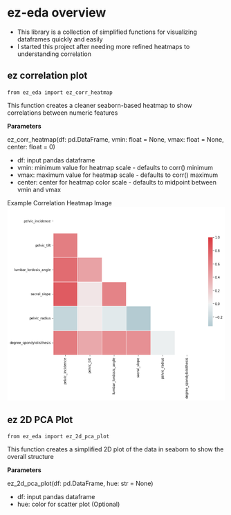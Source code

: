 # ez-eda overview
- This library is a collection of simplified functions for visualizing dataframes quickly and easily
- I started this project after needing more refined heatmaps to understanding correlation

## ez correlation plot 
```
from ez_eda import ez_corr_heatmap
```
This function creates a cleaner seaborn-based heatmap to show correlations between numeric features

**Parameters**

ez_corr_heatmap(df: pd.DataFrame, vmin: float = None, vmax: float = None, center: float = 0)
- df: input pandas dataframe
- vmin: minimum value for heatmap scale - defaults to corr() minimum
- vmax: maximum value for heatmap scale - defaults to corr() maximum
- center: center for heatmap color scale - defaults to midpoint between vmin and vmax

Example Correlation Heatmap Image
![heatmap](static/example_heatmap.png)

## ez 2D PCA Plot
```
from ez_eda import ez_2d_pca_plot
```
This function creates a simplified 2D plot of the data in seaborn to show the overall structure

**Parameters**

ez_2d_pca_plot(df: pd.DataFrame, hue: str = None)
- df: input pandas dataframe
- hue: color for scatter plot (Optional)